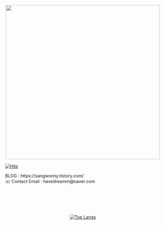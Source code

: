 <div align="center">
    <img src="https://github.com/SangWonyy/SangWonyy/blob/main/welcomTo.gif" width=500 height=500/>    
</div>


[![Hits](https://hits.seeyoufarm.com/api/count/incr/badge.svg?url=https%3A%2F%2Fgithub.com%2FSangWonyy&count_bg=%2379C83D&title_bg=%23555555&icon=&icon_color=%23E7E7E7&title=hits&edge_flat=false)](https://hits.seeyoufarm.com)



<p></p>
<div align="left">BLOG : https://sangwonny.tistory.com/</div>
<div align="left">✉️ Contact Email : havedreamm@naver.com</div>
<p></p>
<br/>



<p></p>
<br/>
<br/>

<div align="center">
    
[![Top Langs](https://github-readme-stats.vercel.app/api/top-langs/?username=SangWonyy&layout=compact)](https://github.com/anuraghazra/github-readme-stats)
    
</div>


